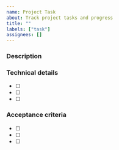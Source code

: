 ```yaml
---
name: Project Task
about: Track project tasks and progress
title: ""
labels: ["task"]
assignees: []
---
```


### Description



### Technical details

- [ ] 
- [ ] 
- [ ] 

### Acceptance criteria

- [ ] 
- [ ] 
- [ ] 
